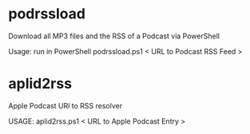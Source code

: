 # podrssload

Download all MP3 files and the RSS of a Podcast via PowerShell

Usage: run in PowerShell podrssload.ps1 \< URL to Podcast RSS Feed \> 

# aplid2rss

Apple Podcast URl to RSS resolver

USAGE: aplid2rss.ps1 \< URL to Apple Podcast Entry \>
